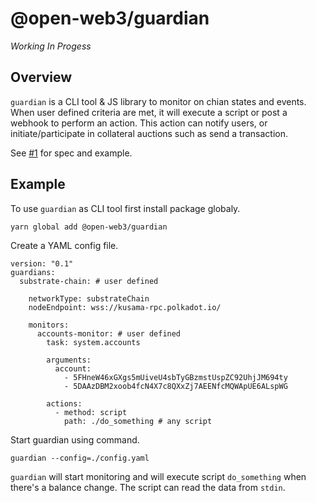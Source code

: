 # @open-web3/guardian

_Working In Progess_

## Overview

`guardian` is a CLI tool & JS library to monitor on chian states and events. When user defined criteria are met, it will execute a script or post a webhook to perform an action. This action can notify users, or initiate/participate in collateral auctions such as send a transaction.

See [#1](https://github.com/open-web3-stack/guardian/issues/1) for spec and example.

## Example

To use `guardian` as CLI tool first install package globaly.

```
yarn global add @open-web3/guardian
```

Create a YAML config file.

```
version: "0.1"
guardians:
  substrate-chain: # user defined

    networkType: substrateChain
    nodeEndpoint: wss://kusama-rpc.polkadot.io/

    monitors:
      accounts-monitor: # user defined
        task: system.accounts

        arguments:
          account:
            - 5FHneW46xGXgs5mUiveU4sbTyGBzmstUspZC92UhjJM694ty
            - 5DAAzDBM2xoob4fcN4X7c8QXxZj7AEENfcMQWApUE6ALspWG

        actions:
          - method: script
            path: ./do_something # any script
```

Start guardian using command.

```
guardian --config=./config.yaml
```

`guardian` will start monitoring and will execute script `do_something` when there's a balance change. The script can read the data from `stdin`.
